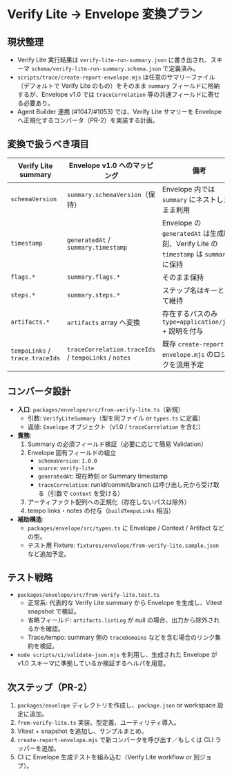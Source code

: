 # Verify Lite → Envelope 変換プラン

## 現状整理
- Verify Lite 実行結果は `verify-lite-run-summary.json` に書き出され、スキーマ `schema/verify-lite-run-summary.schema.json` で定義済み。
- `scripts/trace/create-report-envelope.mjs` は任意のサマリーファイル（デフォルトで Verify Lite のもの）をそのまま `summary` フィールドに格納するが、Envelope v1.0 では `traceCorrelation` 等の共通フィールドに寄せる必要あり。
- Agent Builder 連携 (#1047/#1053) では、Verify Lite サマリーを Envelope へ正規化するコンバータ（PR-2）を実装する計画。

## 変換で扱うべき項目
| Verify Lite summary | Envelope v1.0 へのマッピング | 備考 |
| --- | --- | --- |
| `schemaVersion` | `summary.schemaVersion`（保持） | Envelope 内では `summary` にネストしたまま利用 |
| `timestamp` | `generatedAt` / `summary.timestamp` | Envelope の `generatedAt` は生成時刻、Verify Lite の `timestamp` は `summary` に保持 |
| `flags.*` | `summary.flags.*` | そのまま保持 |
| `steps.*` | `summary.steps.*` | ステップ名はキーとして維持 |
| `artifacts.*` | `artifacts` array へ変換 | 存在するパスのみ `type=application/json` + 説明を付与 |
| `tempoLinks` / `trace.traceIds` | `traceCorrelation.traceIds` / `tempoLinks` / `notes` | 既存 `create-report-envelope.mjs` のロジックを流用予定 |

## コンバータ設計
- **入口**: `packages/envelope/src/from-verify-lite.ts`（新規）
  - 引数: `VerifyLiteSummary`（型を同ファイル or `types.ts` に定義）
  - 返値: `Envelope` オブジェクト（v1.0 / `traceCorrelation` を含む）
- **責務**:
  1. Summary の必須フィールド検証（必要に応じて簡易 Validation）
  2. Envelope 固有フィールドの組立
     - `schemaVersion`: `1.0.0`
     - `source`: `verify-lite`
     - `generatedAt`: 現在時刻 or Summary timestamp
     - `traceCorrelation`: runId/commit/branch は呼び出し元から受け取る（引数で `context` を受ける）
  3. アーティファクト配列への正規化（存在しないパスは除外）
  4. tempo links・notes の付与（`buildTempoLinks` 相当）
- **補助構造**:
  - `packages/envelope/src/types.ts` に Envelope / Context / Artifact などの型。
  - テスト用 Fixture: `fixtures/envelope/from-verify-lite.sample.json` など追加予定。

## テスト戦略
- `packages/envelope/src/from-verify-lite.test.ts`
  - 正常系: 代表的な Verify Lite summary から Envelope を生成し、Vitest snapshot で検証。
  - 省略フィールド: `artifacts.lintLog` が null の場合、出力から除外されるかを確認。
  - Trace/tempo: summary 側の `traceDomains` などを含む場合のリンク集約を検証。
- `node scripts/ci/validate-json.mjs` を利用し、生成された Envelope が v1.0 スキーマに準拠しているか検証するヘルパを用意。

## 次ステップ（PR-2）
1. `packages/envelope` ディレクトリを作成し、`package.json` or workspace 設定に追加。
2. `from-verify-lite.ts` 実装、型定義、ユーティリティ導入。
3. Vitest + snapshot を追加し、サンプルまとめ。
4. `create-report-envelope.mjs` で新コンバータを呼び出す／もしくは CLI ラッパーを追加。
5. CI に Envelope 生成テストを組み込む（Verify Lite workflow or 別ジョブ）。
